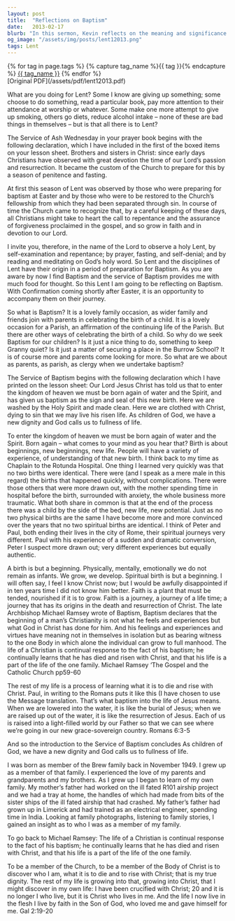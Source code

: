 ```yaml
---
layout: post
title:  "Reflections on Baptism"
date:   2013-02-17
blurb: "In this sermon, Kevin reflects on the meaning and significance of baptism. He explores the concept of spiritual birth and growth, emphasizing that faith is a journey that must be nurtured and developed. Kevin also discusses the importance of understanding our identity as members of the Body of Christ and the continual learning process involved in living a Christian life."
og_image: "/assets/img/posts/lent12013.png"
tags: Lent
---    
```

<div class="tag-pills">
  {% for tag in page.tags %}
    {% capture tag_name %}{{ tag }}{% endcapture %}
    <a href="{{ site.baseurl }}/tag/{{ tag_name }}" class="tag-pill">{{ tag_name }}</a>
  {% endfor %}
</div>
[Original PDF](/assets/pdf/lent12013.pdf)

What are you doing for Lent? Some I know are giving up something; some choose to do something, read a particular book, pay more attention to their attendance at worship or whatever. Some make one more attempt to give up smoking, others go diets, reduce alcohol intake – none of these are bad things in themselves – but is that all there is to Lent?

The Service of Ash Wednesday in your prayer book begins with the following declaration, which I have included in the first of the boxed items on your lesson sheet. Brothers and sisters in Christ: since early days Christians have observed with great devotion the time of our Lord’s passion and resurrection. It became the custom of the Church to prepare for this by a season of penitence and fasting.

At first this season of Lent was observed by those who were preparing for baptism at Easter and by those who were to be restored to the Church’s fellowship from which they had been separated through sin. In course of time the Church came to recognize that, by a careful keeping of these days, all Christians might take to heart the call to repentance and the assurance of forgiveness proclaimed in the gospel, and so grow in faith and in devotion to our Lord.

I invite you, therefore, in the name of the Lord to observe a holy Lent, by self-examination and repentance; by prayer, fasting, and self-denial; and by reading and meditating on God’s holy word. So Lent and the disciplines of Lent have their origin in a period of preparation for Baptism. As you are aware by now I find Baptism and the service of Baptism provides me with much food for thought. So this Lent I am going to be reflecting on Baptism. With Confirmation coming shortly after Easter, it is an opportunity to accompany them on their journey.

So what is Baptism? It is a lovely family occasion, as wider family and friends join with parents in celebrating the birth of a child. It is a lovely occasion for a Parish, an affirmation of the continuing life of the Parish. But there are other ways of celebrating the birth of a child. So why do we seek Baptism for our children? Is it just a nice thing to do, something to keep Granny quiet? Is it just a matter of securing a place in the Burrow School? It is of course more and parents come looking for more. So what are we about as parents, as parish, as clergy when we undertake baptism?

The Service of Baptism begins with the following declaration which I have printed on the lesson sheet: Our Lord Jesus Christ has told us that to enter the kingdom of heaven we must be born again of water and the Spirit, and has given us baptism as the sign and seal of this new birth. Here we are washed by the Holy Spirit and made clean. Here we are clothed with Christ, dying to sin that we may live his risen life. As children of God, we have a new dignity and God calls us to fullness of life.

To enter the kingdom of heaven we must be born again of water and the Spirit. Born again – what comes to your mind as you hear that? Birth is about beginnings, new beginnings, new life. People will have a variety of experience, of understanding of that new birth. I think back to my time as Chaplain to the Rotunda Hospital. One thing I learned very quickly was that no two births were identical. There were (and I speak as a mere male in this regard) the births that happened quickly, without complications. There were those others that were more drawn out, with the mother spending time in hospital before the birth, surrounded with anxiety, the whole business more traumatic. What both share in common is that at the end of the process there was a child by the side of the bed, new life, new potential. Just as no two physical births are the same I have become more and more convinced over the years that no two spiritual births are identical. I think of Peter and Paul, both ending their lives in the city of Rome, their spiritual journeys very different. Paul with his experience of a sudden and dramatic conversion, Peter I suspect more drawn out; very different experiences but equally authentic.

A birth is but a beginning. Physically, mentally, emotionally we do not remain as infants. We grow, we develop. Spiritual birth is but a beginning. I will often say, I feel I know Christ now; but I would be awfully disappointed if in ten years time I did not know him better. Faith is a plant that must be tended, nourished if it is to grow. Faith is a journey, a journey of a life time; a journey that has its origins in the death and resurrection of Christ. The late Archbishop Michael Ramsey wrote of Baptism, Baptism declares that the beginning of a man’s Christianity is not what he feels and experiences but what God in Christ has done for him. And his feelings and experiences and virtues have meaning not in themselves in isolation but as bearing witness to the one Body in which alone the individual can grow to full manhood. The life of a Christian is continual response to the fact of his baptism; he continually learns that he has died and risen with Christ, and that his life is a part of the life of the one family. Michael Ramsey ‘The Gospel and the Catholic Church pp59-60

The rest of my life is a process of learning what it is to die and rise with Christ. Paul, in writing to the Romans puts it like this (I have chosen to use the Message translation. That’s what baptism into the life of Jesus means. When we are lowered into the water, it is like the burial of Jesus; when we are raised up out of the water, it is like the resurrection of Jesus. Each of us is raised into a light-filled world by our Father so that we can see where we’re going in our new grace-sovereign country. Romans 6:3-5

And so the introduction to the Service of Baptism concludes As children of God, we have a new dignity and God calls us to fullness of life.

I was born as member of the Brew family back in November 1949. I grew up as a member of that family. I experienced the love of my parents and grandparents and my brothers. As I grew up I began to learn of my own family. My mother’s father had worked on the ill fated R101 airship project and we had a tray at home, the handles of which had made from bits of the sister ships of the ill fated airship that had crashed. My father’s father had grown up in Limerick and had trained as an electrical engineer, spending time in India. Looking at family photographs, listening to family stories, I gained an insight as to who I was as a member of my family.

To go back to Michael Ramsey: The life of a Christian is continual response to the fact of his baptism; he continually learns that he has died and risen with Christ, and that his life is a part of the life of the one family.

To be a member of the Church, to be a member of the Body of Christ is to discover who I am, what it is to die and to rise with Christ; that is my true dignity. The rest of my life is growing into that, growing into Christ, that I might discover in my own life: I have been crucified with Christ; 20 and it is no longer I who live, but it is Christ who lives in me. And the life I now live in the flesh I live by faith in the Son of God, who loved me and gave himself for me. Gal 2:19-20
